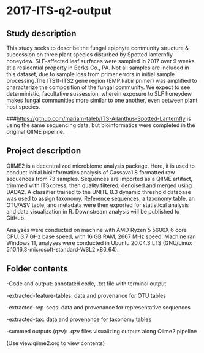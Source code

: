 # 2017-ITS-q2-output


## Study description 

This study seeks to describe the fungal epiphyte community structure & succession on
three plant species disturbed by Spotted lanternfly honeydew. SLF-affected leaf 
surfaces were sampled in 2017 over 9 weeks at a residential property in Berks Co., PA. 
Not all samples are included in this dataset, due to sample loss from primer errors in 
initial sample processing.The ITS1f-ITS2 gene region (EMP.kabir primer) was amplified 
to characterize the composition of the fungal community. We expect to see deterministic, 
facultative sussession, wherein exposure to SLF honeydew makes fungal communities more 
similar to one another, even between plant host species. 

###https://github.com/mariam-taleb/ITS-Ailanthus-Spotted-Lanternfly is using the same 
sequencing data, but bioinformatics were completed in the original QIIME pipeline.

## Project description

QIIME2 is a decentralized microbiome analysis package. Here, it is used to conduct 
initial bioinformatics analysis of Cassava1.8 formatted raw sequences from 73 samples.
Sequences are imported as a QIIME artifact, trimmed with ITSxpress, then quality 
filtered, denoised and merged using DADA2. A classifier trained to the UNITE 8.3 
dynamic threshold database was used to assign taxonomy. Reference sequences, a 
taxonomy table, an OTU/ASV table, and metadata were then exported for statistical 
analysis and data visualization in R. Downstream analysis will be published to GitHub. 

Analyses were conducted on machine with AMD Ryzen 5 5600X 6 core CPU, 3.7 GHz base 
speed, with 16 GB RAM, 2667 MHz speed. Machine ran Windows 11, analyses were conducted
in Ubuntu 20.04.3 LTS (GNU/Linux 5.10.16.3-microsoft-standard-WSL2 x86_64). 

## Folder contents

-Code and output: annotated code, .txt file with terminal output

-extracted-feature-tables: data and provenance for OTU tables

-extracted-rep-seqs: data and provenance for representative sequences

-extracted-tax: data and provenance for taxonomy tables

-summed outputs (qzv): .qzv files visualizing outputs along Qiime2 pipeline 
  
  (Use view.qiime2.org to view contents) 
